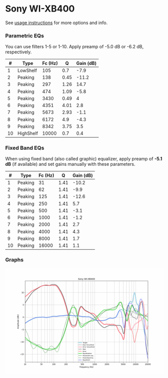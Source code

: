 # Sony WI-XB400
See [usage instructions](https://github.com/jaakkopasanen/AutoEq#usage) for more options and info.

### Parametric EQs
You can use filters 1-5 or 1-10. Apply preamp of -5.0 dB or -6.2 dB, respectively.

|   # | Type      |   Fc (Hz) |    Q |   Gain (dB) |
|-----|-----------|-----------|------|-------------|
|   1 | LowShelf  |       105 | 0.7  |        -7.9 |
|   2 | Peaking   |       138 | 0.45 |       -11.2 |
|   3 | Peaking   |       297 | 1.26 |        14.7 |
|   4 | Peaking   |       474 | 1.09 |        -5.8 |
|   5 | Peaking   |      3430 | 0.49 |         4   |
|   6 | Peaking   |      4351 | 4.01 |         2.8 |
|   7 | Peaking   |      5673 | 2.93 |        -1.1 |
|   8 | Peaking   |      6172 | 4.9  |        -4.3 |
|   9 | Peaking   |      8342 | 3.75 |         3.5 |
|  10 | HighShelf |     10000 | 0.7  |         0.4 |

### Fixed Band EQs
When using fixed band (also called graphic) equalizer, apply preamp of **-5.1 dB** (if available) and set gains manually with these parameters.

|   # | Type    |   Fc (Hz) |    Q |   Gain (dB) |
|-----|---------|-----------|------|-------------|
|   1 | Peaking |        31 | 1.41 |       -10.2 |
|   2 | Peaking |        62 | 1.41 |        -9.9 |
|   3 | Peaking |       125 | 1.41 |       -12.6 |
|   4 | Peaking |       250 | 1.41 |         5.7 |
|   5 | Peaking |       500 | 1.41 |        -3.1 |
|   6 | Peaking |      1000 | 1.41 |        -1.2 |
|   7 | Peaking |      2000 | 1.41 |         2.7 |
|   8 | Peaking |      4000 | 1.41 |         4.3 |
|   9 | Peaking |      8000 | 1.41 |         1.7 |
|  10 | Peaking |     16000 | 1.41 |         1.1 |

### Graphs
![](./Sony%20WI-XB400.png)
